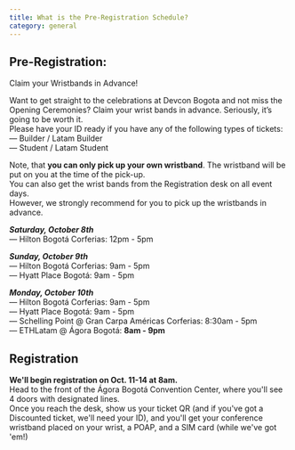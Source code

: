 ```yaml
---
title: What is the Pre-Registration Schedule?
category: general
---
```

## **P﻿re-Registration:** <br>
Claim your Wristbands in Advance!

Want to get straight to the celebrations at Devcon Bogota and not miss the Opening Ceremonies? Claim your wrist bands in advance. Seriously, it’s going to be worth it. <br>
Please have your ID ready if you have any of the following types of tickets: <br>
—﻿ Builder / Latam Builder <br>
—﻿ Student  / Latam Student <br>

Note, that **you can only pick up your own wristband**. The wristband will be put on you at the time of the pick-up. <br>
You can also get the wrist bands from the Registration desk on all event days. <br> However, we strongly recommend for you to pick up the wristbands in advance.


***Saturday, October 8th*** <br>
— Hilton Bogotá Corferias: 12pm - 5pm 

***Sunday, October 9th*** <br>
— Hilton Bogotá Corferias: 9am - 5pm <br>
— Hyatt Place Bogotá: 9am - 5pm

***Monday, October 10th*** <br>
— Hilton Bogotá Corferias: 9am - 5pm <br>
— Hyatt Place Bogotá: 9am - 5pm <br>
— Schelling Point @ Gran Carpa Américas Corferias: 8:30am - 5pm <br>
— ETHLatam @ Ágora Bogotá: **8am - 9pm** <br>

## **Registration**

**We'll begin registration on Oct. 11-14 at 8am.** <br>
H﻿ead to the front of the Ágora Bogotá Convention Center, where you'll see 4 doors with designated lines. <br>
O﻿nce you reach the desk, show us your ticket QR (and if you've got a Discounted ticket, we'll need your ID), and you'll get your conference wristband placed on your wrist, a POAP, and a SIM card (while we've got 'em!)